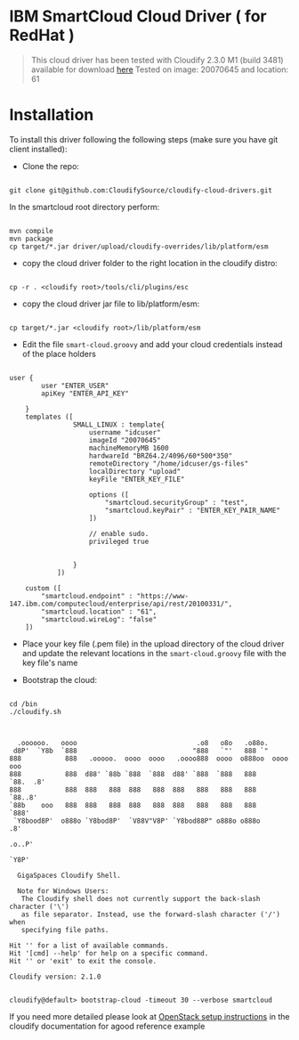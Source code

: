 # IBM SmartCloud Cloud Driver ( for RedHat ) 

> This cloud driver has been tested with Cloudify 2.3.0 M1 (build 3481) available for download [here](http://repository.cloudifysource.org/org/cloudifysource/2.3.0-M1/gigaspaces-cloudify-2.3.0-m1-b3481.zip)
> Tested on image: 20070645 and location: 61

# Installation 

To install this driver following the following steps (make sure you have git client installed): 

* Clone the repo: 
<pre><code>
git clone git@github.com:CloudifySource/cloudify-cloud-drivers.git
</code></pre>

In the smartcloud root directory perform:
<pre><code>
mvn compile
mvn package
cp target/*.jar driver/upload/cloudify-overrides/lib/platform/esm
</code></pre>

* copy the cloud driver folder to the right location in the cloudify distro: 
<pre><code>
cp -r . &lt;cloudify root>/tools/cli/plugins/esc
</code></pre>

* copy the cloud driver jar file to lib/platform/esm: 
<pre><code>
cp target/*.jar &lt;cloudify root>/lib/platform/esm
</code></pre>


* Edit the file `smart-cloud.groovy` and add your cloud credentials instead of the place holders
<pre><code>
user {
		user "ENTER_USER"
		apiKey "ENTER_API_KEY"
		
	}
	templates ([
				SMALL_LINUX : template{
					username "idcuser"
					imageId "20070645"
					machineMemoryMB 1600
					hardwareId "BRZ64.2/4096/60*500*350"
					remoteDirectory "/home/idcuser/gs-files"
					localDirectory "upload"
					keyFile "ENTER_KEY_FILE"
					
					options ([
						"smartcloud.securityGroup" : "test",
						"smartcloud.keyPair" : "ENTER_KEY_PAIR_NAME"
					])
					
					// enable sudo.
					privileged true

					
				}
			])
			
	custom ([
		"smartcloud.endpoint" : "https://www-147.ibm.com/computecloud/enterprise/api/rest/20100331/",
		"smartcloud.location" : "61",
		"smartcloud.wireLog": "false"
	])
</code></pre>

* Place your key file (.pem file) in the upload directory of the cloud driver and update the relevant locations in the `smart-cloud.groovy` file with the key file's name

* Bootstrap the cloud: 
<pre><code>
cd <cloudify root>/bin
./cloudify.sh
</code></pre>

<pre><code>

  .oooooo.   oooo                              .o8   o8o   .o88o.             
 d8P'  `Y8b  `888                             "888   `"'   888 `"             
888           888   .ooooo.  oooo  oooo   .oooo888  oooo  o888oo  oooo    ooo 
888           888  d88' `88b `888  `888  d88' `888  `888   888     `88.  .8'  
888           888  888   888  888   888  888   888   888   888      `88..8'   
`88b    ooo   888  888   888  888   888  888   888   888   888       `888'    
 `Y8bood8P'  o888o `Y8bod8P'  `V88V"V8P' `Y8bod88P" o888o o888o       .8'     
                                                                  .o..P'      
                                                                  `Y8P'

  GigaSpaces Cloudify Shell.  

  Note for Windows Users:
   The Cloudify shell does not currently support the back-slash character ('\')
   as file separator. Instead, use the forward-slash character ('/') when
   specifying file paths.

Hit '<tab>' for a list of available commands.
Hit '[cmd] --help' for help on a specific command.
Hit '<ctrl-d>' or 'exit' to exit the console.

Cloudify version: 2.1.0


cloudify@default> bootstrap-cloud -timeout 30 --verbose smartcloud
</code></pre>

If you need more detailed please look at [OpenStack setup instructions](http://www.cloudifysource.org/guide/setup/configuring_openstack) in the cloudify documentation for agood reference example

